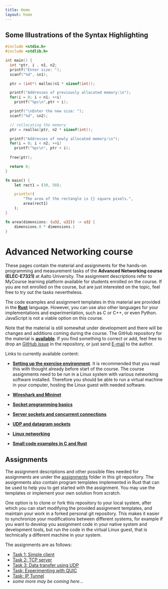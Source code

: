 ```yaml
---
title: Home
layout: home
---
```


## Some Illustrations of the Syntax Highlighting

```c
#include <stdio.h>
#include <stdlib.h>

int main() {
  int *ptr, i , n1, n2;
  printf("Enter size: ");
  scanf("%d", &n1);

  ptr = (int*) malloc(n1 * sizeof(int));

  printf("Addresses of previously allocated memory:\n");
  for(i = 0; i < n1; ++i)
    printf("%pc\n",ptr + i);

  printf("\nEnter the new size: ");
  scanf("%d", &n2);

  // rellocating the memory
  ptr = realloc(ptr, n2 * sizeof(int));

  printf("Addresses of newly allocated memory:\n");
  for(i = 0; i < n2; ++i)
    printf("%pc\n", ptr + i);
  
  free(ptr);

  return 0;
}
```

```rust
fn main() {
    let rect1 = (30, 50);

    println!(
        "The area of the rectangle is {} square pixels.",
        area(rect1)
    );
}

fn area(dimensions: (u32, u32)) -> u32 {
    dimensions.0 * dimensions.1
}
```

# Advanced Networking course

These pages contain the material and assignments for the hands-on programming
and measurement tasks of the **Advanced Networking course (ELEC-E7321)** at
Aalto University. The assignment descriptions refer to MyCourse learning
platform available for students enrolled on the course. If you are not enrolled
on the course, but are just interested on the topic, feel free to try out the
tasks nevertheless.

The code examples and assignment templates in
this material are provided in the **[Rust](https://www.rust-lang.org/)** language.
However, you can use also other languages for your implementations and
experimentation, such as C or C++, or even Python. JavaScript is not a viable
option on this course.

Note that the material is still somewhat under development and there will be
changes and additions coming during the course. The GitHub repository for the
material is **[available](https://github.com/PasiSa/AdvancedNetworking)**. If you
find something to correct or add, feel free to drop an [GitHub
issue](https://github.com/PasiSa/AdvancedNetworking/issues/new)
in the repository, or just send [E-mail](mailto:pasi.sarolahti@aalto.fi) to the
author.

Links to currently available content:

- **[Setting up the exercise environment](environment.md)**. It is recommended
  that you read this with thought already before start of the course. The course
  assignments need to be run in a Linux system with various networking software
  installed. Therefore you should be able to run a virtual machine in your
  computer, hosting the Linux guest with needed software.

- **[Wireshark and Mininet](wireshark.md)**

- **[Socket programming basics](socket-basics.md)**

- **[Server sockets and concurrent connections](server-sockets.md)**

- **[UDP and datagram sockets](udp.md)**

- **[Linux networking](linux-tcpip.md)**

- **[Small code examples in C and Rust](examples.md)**

## Assignments

The assignment descriptions and other possible files needed for assignments are
under the
[assignments](https://github.com/PasiSa/AdvancedNetworking/tree/main/assignments)
folder in this git repository. The assignments also contain program templates
implemented in Rust that can be used to help you to get started with the
assignment. You may use the templates or implement your own solution from scratch.

One option is to clone or fork this repository to your local system, after which
you can start modifying the provided assignment templates, and maintain your
work in a forked personal git repository. This makes it easier to synchronize
your modifications between different systems, for example if you want to develop
you assignment code in your native system and development tools, but run the
code in the virtual Linux guest, that is technically a different machine in your
system.

The assignments are as follows:

- [Task 1: Simple client](assignments/task-001.md)
- [Task 2: TCP server](assignments/task-002.md)
- [Task 3: Data transfer using UDP](assignments/task-003.md)
- [Task: Experimenting with QUIC](assignments/task-quic.md)
- [Task: IP Tunnel](assignments/task-tun.md)
- _some more may be coming here..._
